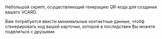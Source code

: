 Небольшой скрипт, осуществляющий генерацию QR-кода для создания вашего VCARD.

Вам потребуется ввести минимальные контактные данные, чтобф сгенерировать код вашей карточки, которой в последствии Вы можете поделиться с друзьями

